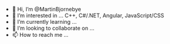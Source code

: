 - 👋 Hi, I’m @MartinBjornebye
- 👀 I’m interested in ...
C++, C#/.NET, Angular, JavaScript/CSS
- 🌱 I’m currently learning ...
- 💞️ I’m looking to collaborate on ...
- 📫 How to reach me ...

<!---
MartinBjornebye/MartinBjornebye is a ✨ special ✨ repository because its `README.md` (this file) appears on your GitHub profile.
You can click the Preview link to take a look at your changes.
--->
